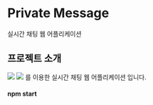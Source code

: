 # Private Message
실시간 채팅 웹 어플리케이션

## 프로젝트 소개
<img src="https://img.shields.io/badge/React-black?style=flat&logo=react&logoColor=blue"/>
<img src="https://img.shields.io/badge/Firebase-lightgray?style=flat&logo=Firebase&logoColor=yellow"/> 를 이용한 실시간 채팅 웹 어플리케이션 입니다.



#### npm start
